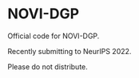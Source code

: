 # NOVI-DGP
Official code for NOVI-DGP.

Recently submitting to NeurIPS 2022.

Please do not distribute.
